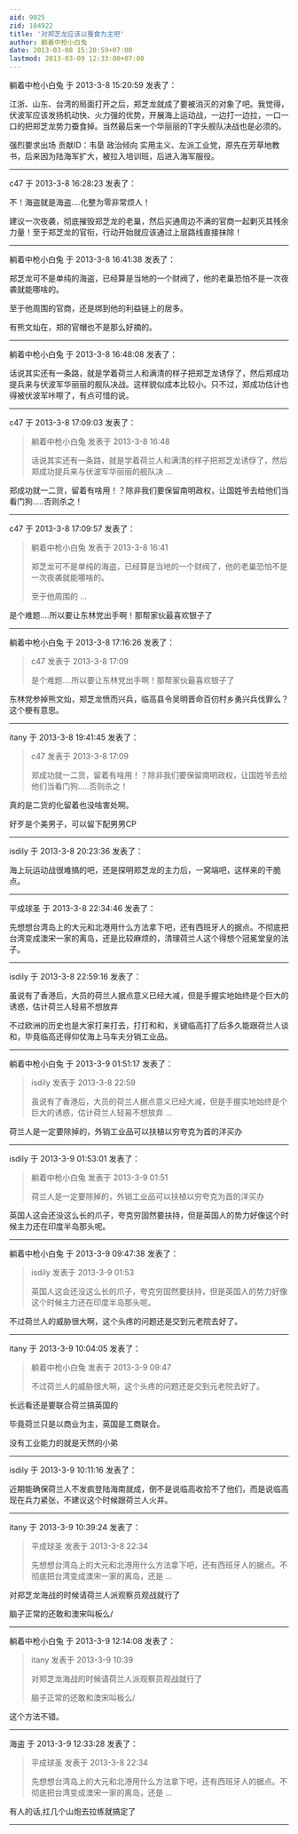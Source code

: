 ```yaml
---
aid: 9025
zid: 104922
title: '对郑芝龙应该以蚕食为主吧'
author: 躺着中枪小白兔
date: 2013-03-08 15:20:59+07:00
lastmod: 2013-03-09 12:33:00+07:00
---
```


躺着中枪小白兔 于 2013-3-8 15:20:59 发表了：

江浙、山东、台湾的局面打开之后，郑芝龙就成了要被消灭的对象了吧。我觉得，伏波军应该发扬机动快、火力强的优势，开展海上运动战，一边打一边拉，一口一口的把郑芝龙势力蚕食掉。当然最后来一个华丽丽的T字头舰队决战也是必须的。

强烈要求出场 贡献ID：韦垦 政治倾向 实用主义、左派工业党，原先在芳草地教书，后来因为陆海军扩大，被拉入培训班，后进入海军服役。

---------

c47 于 2013-3-8 16:28:23 发表了：

不！海盗就是海盗....化整为零非常烦人！

建议一次夜袭，彻底摧毁郑芝龙的老巢，然后买通周边不满的官商一起剿灭其残余力量！至于郑芝龙的官衔，行动开始就应该通过上层路线直接抹除！

---------

躺着中枪小白兔 于 2013-3-8 16:41:38 发表了：

郑芝龙可不是单纯的海盗，已经算是当地的一个财阀了，他的老巢恐怕不是一次夜袭就能哪啥的。

至于他周围的官商，还是绑到他的利益链上的居多。

有熊文灿在，郑的官帽也不是那么好摘的。

---------

躺着中枪小白兔 于 2013-3-8 16:48:08 发表了：

话说其实还有一条路，就是学着荷兰人和满清的样子把郑芝龙诱俘了，然后郑成功提兵来与伏波军华丽丽的舰队决战。这样貌似成本比较小。只不过，郑成功估计也得被伏波军咔嚓了，有点可惜的说。

---------

c47 于 2013-3-8 17:09:03 发表了：

> 躺着中枪小白兔 发表于 2013-3-8 16:48
> 
> 话说其实还有一条路，就是学着荷兰人和满清的样子把郑芝龙诱俘了，然后郑成功提兵来与伏波军华丽丽的舰队决 ...



郑成功就一二货，留着有啥用！？除非我们要保留南明政权，让国姓爷去给他们当看门狗.....否则杀之！

---------

c47 于 2013-3-8 17:09:57 发表了：

> 躺着中枪小白兔 发表于 2013-3-8 16:41
> 
> 郑芝龙可不是单纯的海盗，已经算是当地的一个财阀了，他的老巢恐怕不是一次夜袭就能哪啥的。
> 
> 至于他周围的 ...



是个难题....所以要让东林党出手啊！那帮家伙最喜欢银子了

---------

躺着中枪小白兔 于 2013-3-8 17:16:26 发表了：

> c47 发表于 2013-3-8 17:09
> 
> 是个难题....所以要让东林党出手啊！那帮家伙最喜欢银子了



东林党参掉熊文灿，郑芝龙愤而兴兵，临高县令吴明晋命百仞村乡勇兴兵伐罪么？这个梗有意思。

---------

itany 于 2013-3-8 19:41:45 发表了：

> c47 发表于 2013-3-8 17:09
> 
> 郑成功就一二货，留着有啥用！？除非我们要保留南明政权，让国姓爷去给他们当看门狗.....否则杀之！



真的是二货的化留着也没啥害处啊。

好歹是个美男子，可以留下配男男CP

---------

isdily 于 2013-3-8 20:23:36 发表了：

海上玩运动战很难搞的吧，还是探明郑芝龙的主力后，一窝端吧，这样来的干脆点。

---------

平成球圣 于 2013-3-8 22:34:46 发表了：

先想想台湾岛上的大元和北港用什么方法拿下吧，还有西班牙人的据点。不彻底把台湾变成澳宋一家的离岛，还是比较麻烦的，清理荷兰人这个得想个冠冕堂皇的法子。

---------

isdily 于 2013-3-8 22:59:16 发表了：

虽说有了香港后，大员的荷兰人据点意义已经大减，但是手握实地始终是个巨大的诱惑，估计荷兰人轻易不想放弃

不过欧洲的历史也是大家打来打去，打打和和，关键临高打了后多久能跟荷兰人谈和，毕竟临高还得仰仗海上马车夫分销工业品。

---------

躺着中枪小白兔 于 2013-3-9 01:51:17 发表了：

> isdily 发表于 2013-3-8 22:59
> 
> 虽说有了香港后，大员的荷兰人据点意义已经大减，但是手握实地始终是个巨大的诱惑，估计荷兰人轻易不想放弃 ...



荷兰人是一定要除掉的，外销工业品可以扶植以穷夸克为首的洋买办

---------

isdily 于 2013-3-9 01:53:01 发表了：

> 躺着中枪小白兔 发表于 2013-3-9 01:51
> 
> 荷兰人是一定要除掉的，外销工业品可以扶植以穷夸克为首的洋买办



英国人这会还没这么长的爪子，夸克穷固然要扶持，但是英国人的势力好像这个时候主力还在印度半岛那头呢。

---------

躺着中枪小白兔 于 2013-3-9 09:47:38 发表了：

> isdily 发表于 2013-3-9 01:53
> 
> 英国人这会还没这么长的爪子，夸克穷固然要扶持，但是英国人的势力好像这个时候主力还在印度半岛那头呢。



不过荷兰人的威胁很大啊，这个头疼的问题还是交到元老院去好了。

---------

itany 于 2013-3-9 10:04:05 发表了：

> 躺着中枪小白兔 发表于 2013-3-9 09:47
> 
> 不过荷兰人的威胁很大啊，这个头疼的问题还是交到元老院去好了。



长远看还是要联合荷兰搞英国的

毕竟荷兰只是以商业为主，英国是工商联合。

没有工业能力的就是天然的小弟

---------

isdily 于 2013-3-9 10:11:16 发表了：

近期能确保荷兰人不发疯登陆海南就成，倒不是说临高收拾不了他们，而是说临高现在兵力紧张，不建议这个时候跟荷兰人火并。

---------

itany 于 2013-3-9 10:39:24 发表了：

> 平成球圣 发表于 2013-3-8 22:34
> 
> 先想想台湾岛上的大元和北港用什么方法拿下吧，还有西班牙人的据点。不彻底把台湾变成澳宋一家的离岛，还是 ...



对郑芝龙海战的时候请荷兰人派观察员观战就行了

脑子正常的还敢和澳宋叫板么/

---------

躺着中枪小白兔 于 2013-3-9 12:14:08 发表了：

> itany 发表于 2013-3-9 10:39
> 
> 对郑芝龙海战的时候请荷兰人派观察员观战就行了
> 
> 脑子正常的还敢和澳宋叫板么/



这个方法不错。

---------

海盗 于 2013-3-9 12:33:28 发表了：

> 平成球圣 发表于 2013-3-8 22:34
> 
> 先想想台湾岛上的大元和北港用什么方法拿下吧，还有西班牙人的据点。不彻底把台湾变成澳宋一家的离岛，还是 ...



有人的话,扛几个山炮去拉练就搞定了

---------

